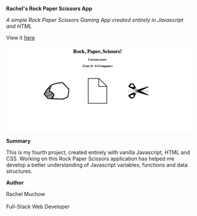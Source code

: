 **Rachel's Rock Paper Scissors App**

_A simple Rock Paper Scissors Gaming App created entirely in Javascript and HTML_

View it [here]()

<img src="Images/RPS App.png">

**Summary**

This is my fourth project, created entirely with vanilla Javascript, HTML and CSS. Working on this Rock Paper Scissors application has helped me develop a better understanding of Javascript variables, functions and data structures.

**Author**

Rachel Muchow
<br><br>
Full-Stack Web Developer

